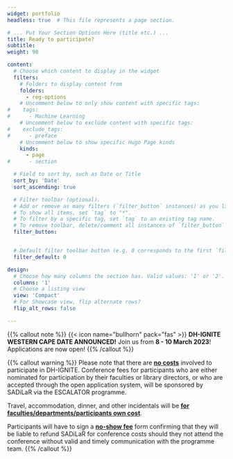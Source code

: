```yaml
---
widget: portfolio
headless: true  # This file represents a page section.

# ... Put Your Section Options Here (title etc.) ...
title: Ready to participate? 
subtitle: 
weight: 90

content:
  # Choose which content to display in the widget
  filters:
    # Folders to display content from
    folders:
      - reg-options
    # Uncomment below to only show content with specific tags:
#    tags:
#      - Machine Learning
    # Uncomment below to exclude content with specific tags:
#    exclude_tags:
#      - preface    
    # Uncomment below to show specific Hugo Page kinds
    kinds:
      - page
#      - section

  # Field to sort by, such as Date or Title
  sort_by: 'Date'
  sort_ascending: true

  # Filter toolbar (optional).
  # Add or remove as many filters (`filter_button` instances) as you like.
  # To show all items, set `tag` to "*".
  # To filter by a specific tag, set `tag` to an existing tag name.
  # To remove toolbar, delete/comment all instances of `filter_button` below.
  filter_button:


  # Default filter toolbar button (e.g. 0 corresponds to the first `filter_button` instance above)
  filter_default: 0

design:
  # Choose how many columns the section has. Valid values: '1' or '2'.
  columns: '1'
  # Choose a listing view
  view: 'Compact'
  # For Showcase view, flip alternate rows?
  flip_alt_rows: false

---
```


{{% callout note %}}
{{< icon name="bullhorn" pack="fas" >}} **DH-IGNITE WESTERN CAPE DATE ANNOUNCED!** Join us from **8 - 10 March 2023**! Applications are now open!
{{% /callout %}}

{{% callout warning %}}
Please note that there are <u>**no costs**</u> involved to participate in DH-IGNITE. Conference fees for participants who are either nominated for participation by their faculties or library directors, or who are accepted through the open application system, will be sponsored by SADiLaR via the ESCALATOR programme.<br>

Travel, accommodation, dinner, and other incidentals will be <u>**for faculties/departments/participants own cost**</u>.<br>

Participants will have to sign a <u>**no-show fee**</u> form confirming that they will be liable to refund SADiLaR for conference costs should they not attend the conference without valid and timely communication with the programme team.
{{% /callout %}}

